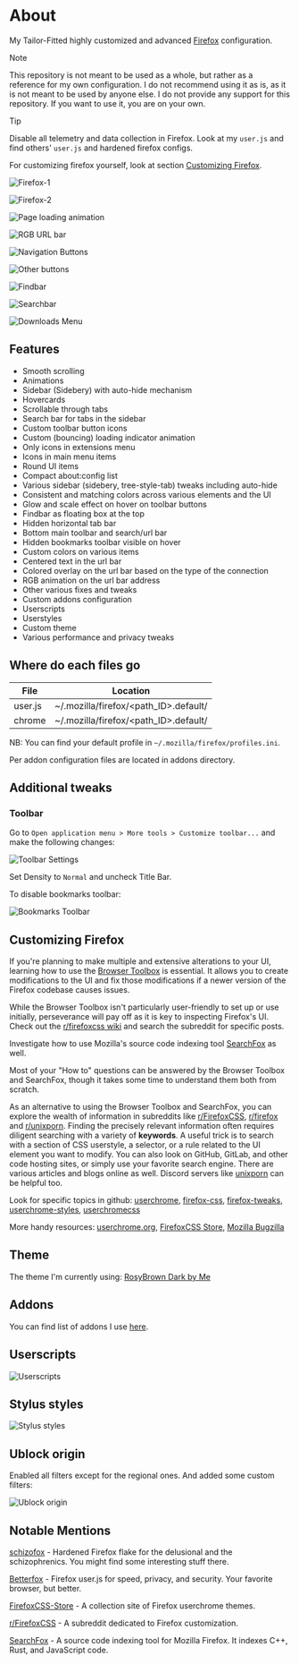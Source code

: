 # About

My Tailor-Fitted highly customized and advanced [Firefox](https://www.mozilla.org/en-US/firefox) configuration.

> [!NOTE]  
> This repository is not meant to be used as a whole, but rather as a reference for my own configuration. I do not recommend using it as is, as it is not meant to be used by anyone else. I do not provide any support for this repository. If you want to use it, you are on your own.

> [!TIP]
> Disable all telemetry and data collection in Firefox. Look at my `user.js` and find others' `user.js` and hardened firefox configs.
>
> For customizing firefox yourself, look at section [Customizing Firefox](#customizing-firefox).

![Firefox-1](misc/screenshots/firefox-1.png)

![Firefox-2](misc/screenshots/firefox-2.png)

![Page loading animation](misc/gifs/page-loading-animation.gif)

![RGB URL bar](misc/gifs/rgb-urlbar.gif)

![Navigation Buttons](misc/gifs/navigation-buttons.gif)

![Other buttons](misc/gifs/other-buttons.gif)

![Findbar](misc/screenshots/findbar.png)

![Searchbar](misc/screenshots/searchbar.png)

![Downloads Menu](misc/screenshots/downloads-menu.png)

## Features

- Smooth scrolling
- Animations
- Sidebar (Sidebery) with auto-hide mechanism
- Hovercards
- Scrollable through tabs
- Search bar for tabs in the sidebar
- Custom toolbar button icons
- Custom (bouncing) loading indicator animation
- Only icons in extensions menu
- Icons in main menu items
- Round UI items
- Compact about:config list
- Various sidebar (sidebery, tree-style-tab) tweaks including auto-hide
- Consistent and matching colors across various elements and the UI
- Glow and scale effect on hover on toolbar buttons
- Findbar as floating box at the top
- Hidden horizontal tab bar
- Bottom main toolbar and search/url bar
- Hidden bookmarks toolbar visible on hover
- Custom colors on various items
- Centered text in the url bar
- Colored overlay on the url bar based on the type of the connection
- RGB animation on the url bar address
- Other various fixes and tweaks
- Custom addons configuration
- Userscripts
- Userstyles
- Custom theme
- Various performance and privacy tweaks

## Where do each files go

| File    | Location                              |
| ------- | ------------------------------------- |
| user.js | ~/.mozilla/firefox/<path_ID>.default/ |
| chrome  | ~/.mozilla/firefox/<path_ID>.default/ |

NB: You can find your default profile in `~/.mozilla/firefox/profiles.ini`.

Per addon configuration files are located in addons directory.

## Additional tweaks

### Toolbar

Go to `Open application menu > More tools > Customize toolbar...` and make the following changes:

![Toolbar Settings](misc/screenshots/toolbar.png)

Set Density to `Normal` and uncheck Title Bar.

To disable bookmarks toolbar:

![Bookmarks Toolbar](misc/screenshots/bookmarks-toolbar.png)

## Customizing Firefox

If you're planning to make multiple and extensive alterations to your UI, learning how to use the [Browser Toolbox](https://firefox-source-docs.mozilla.org/devtools-user/browser_toolbox/index.html) is essential. It allows you to create modifications to the UI and fix those modifications if a newer version of the Firefox codebase causes issues.

While the Browser Toolbox isn't particularly user-friendly to set up or use initially, perseverance will pay off as it is key to inspecting Firefox's UI. Check out the [r/firefoxcss wiki](https://www.reddit.com/r/FirefoxCSS/wiki/index/) and search the subreddit for specific posts.

Investigate how to use Mozilla's source code indexing tool [SearchFox](https://searchfox.org) as well.

Most of your "How to" questions can be answered by the Browser Toolbox and SearchFox, though it takes some time to understand them both from scratch.

As an alternative to using the Browser Toolbox and SearchFox, you can explore the wealth of information in subreddits like [r/FirefoxCSS](https://www.reddit.com/r/FirefoxCSS), [r/firefox](https://www.reddit.com/r/firefox/) and [r/unixporn](https://www.reddit.com/r/unixporn/). Finding the precisely relevant information often requires diligent searching with a variety of **keywords**. A useful trick is to search with a section of CSS userstyle, a selector, or a rule related to the UI element you want to modify. You can also look on GitHub, GitLab, and other code hosting sites, or simply use your favorite search engine. There are various articles and blogs online as well. Discord servers like [unixporn](https://discord.com/invite/unixporn) can be helpful too.

Look for specific topics in github: [userchrome](https://github.com/topics/userchrome), [firefox-css](https://github.com/topics/firefox-css), [firefox-tweaks](https://github.com/topics/firefox-tweaks), [userchrome-styles](https://github.com/topics/userchrome-styles), [userchromecss](https://github.com/topics/userchromecss)

More handy resources: [userchrome.org](https://www.userchrome.org), [FirefoxCSS Store](https://firefoxcss-store.github.io), [Mozilla Bugzilla](https://bugzilla.mozilla.org)

## Theme

The theme I'm currently using: [RosyBrown Dark by Me](https://addons.mozilla.org/en-US/firefox/addon/rosybrown_dark/)

## Addons

You can find list of addons I use [here](https://addons.mozilla.org/en-US/firefox/collections/17970682/TAT-Collection/).

## Userscripts

![Userscripts](misc/screenshots/violentmonkey-userscripts.png)

## Stylus styles

![Stylus styles](misc/screenshots/stylus-userstyles.png)

## Ublock origin

Enabled all filters except for the regional ones. And added some custom filters:

![Ublock origin](misc/screenshots/ublock-origin-custom-filters.png)

## Notable Mentions

[schizofox](https://github.com/schizofox/schizofox) - Hardened Firefox flake for the delusional and the schizophrenics. You might find some interesting stuff there.

[Betterfox](https://github.com/yokoffing/Betterfox) - Firefox user.js for speed, privacy, and security. Your favorite browser, but better.

[FirefoxCSS-Store](https://firefoxcss-store.github.io) - A collection site of Firefox userchrome themes.

[r/FirefoxCSS](https://www.reddit.com/r/FirefoxCSS) - A subreddit dedicated to Firefox customization.

[SearchFox](https://searchfox.org) - A source code indexing tool for Mozilla Firefox. It indexes C++, Rust, and JavaScript code.
